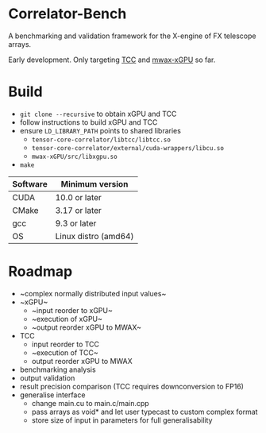 # Correlator-Bench
A benchmarking and validation framework for the X-engine of FX telescope arrays.

Early development. Only targeting [TCC](https://git.astron.nl/RD/tensor-core-correlator) and [mwax-xGPU](https://github.com/MWATelescope/mwax-xGPU/tree/master/src) so far.

# Build
- `git clone --recursive` to obtain xGPU and TCC
- follow instructions to build xGPU and TCC
- ensure `LD_LIBRARY_PATH` points to shared libraries
    - `tensor-core-correlator/libtcc/libtcc.so`
    - `tensor-core-correlator/external/cuda-wrappers/libcu.so`
    - `mwax-xGPU/src/libxgpu.so`
- `make`

| Software    | Minimum version |
| ----------- | ----------- |
| CUDA        | 10.0 or later |
| CMake       | 3.17 or later |
| gcc         | 9.3 or later  |
| OS          | Linux distro (amd64) |

# Roadmap
- ~complex normally distributed input values~
- ~xGPU~
  - ~input reorder to xGPU~
  - ~execution of xGPU~
  - ~output reorder xGPU to MWAX~
- TCC
  - input reorder to TCC
  - ~execution of TCC~
  - output reorder xGPU to MWAX
- benchmarking analysis
- output validation
- result precision comparison (TCC requires downconversion to FP16)
- generalise interface
  - change main.cu to main.c/main.cpp
  - pass arrays as void* and let user typecast to custom complex format
  - store size of input in parameters for full generalisability
